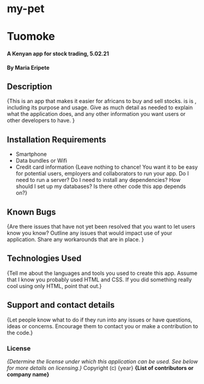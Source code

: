 # my-pet
# Tuomoke
#### A Kenyan app for stock trading, 5.02.21
#### By Maria Eripete
## Description
{This is an app that makes it easier for africans to buy and sell stocks. is is , including its purpose and usage.  Give as much detail as needed to explain what the application does, and any other information you want users or other developers to have. }
## Installation Requirements
* Smartphone
* Data bundles or Wifi
* Credit card information
{Leave nothing to chance! You want it to be easy for potential users, employers and collaborators to run your app. Do I need to run a server? Do I need to install any dependencies? How should I set up my databases? Is there other code this app depends on?}
## Known Bugs
{Are there issues that have not yet been resolved that you want to let users know you know? Outline any issues that would impact use of your application. Share any workarounds that are in place. }
## Technologies Used
{Tell me about the languages and tools you used to create this app. Assume that I know you probably used HTML and CSS. If you did something really cool using only HTML, point that out.}
## Support and contact details
{Let people know what to do if they run into any issues or have questions, ideas or concerns.  Encourage them to contact you or make a contribution to the code.}
### License
*{Determine the license under which this application can be used.  See below for more details on licensing.}*
Copyright (c) {year} **{List of contributors or company name}**
  
